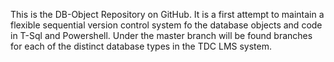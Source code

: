 This is the DB-Object Repository on GitHub. It is a first attempt to maintain a flexible sequential version control system fo the database objects and code in T-Sql and Powershell. Under the master branch will be found branches for each of the distinct database types in the TDC LMS system.